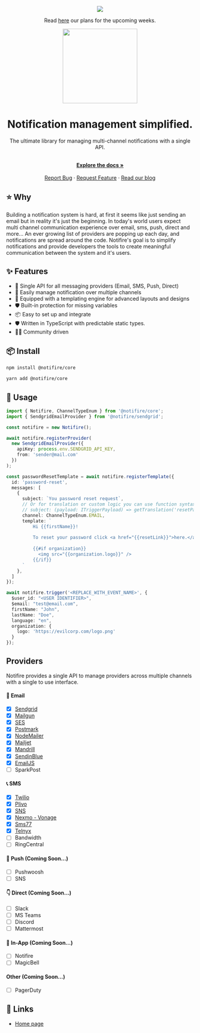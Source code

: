 <p align="center">
  <a href="https://discord.gg/9wcGSf22PM">
    <img src="https://user-images.githubusercontent.com/8877285/139603641-66966234-84f4-42aa-9c31-9d296fab7ba1.png">
  </a>
</p>
<p align="center">Read <a href="https://github.com/notifirehq/notifire/discussions/70">here</a> our plans for the upcoming weeks.</p>

<p align="center">
  <a href="https://notifire.co">
    <img width="200" src="https://uploads-ssl.webflow.com/6130b4d29bb0ab09e14ae9ee/6130e6931f755df302203fcc_SideLogo%20-%20BLack-p-800.png">
  </a>
</p>
<h1 align="center">Notification management simplified.</h1>

<div align="center">
The ultimate library for managing multi-channel notifications with a single API. 
</div>

  <p align="center">
    <br />
    <a href="https://docs.notifire.co" rel="dofollow"><strong>Explore the docs »</strong></a>
    <br />
  <br/>
    <a href="https://github.com/notifirehq/notifire/issues">Report Bug</a>
    ·
    <a href="https://github.com/notifirehq/notifire/discussions">Request Feature</a>
    ·
    <a href="https://blog.notifire.co/">Read our blog</a>
  </p>
  
## ⭐️ Why
Building a notification system is hard, at first it seems like just sending an email but in reality it's just the beginning. In today's world users expect multi channel communication experience over email, sms, push, direct and more... An ever growing list of providers are popping up each day, and notifications are spread around the code. Notifire's goal is to simplify notifications and provide developers the tools to create meaningful communication between the system and it's users.

## ✨ Features

- 🌈 Single API for all messaging providers (Email, SMS, Push, Direct)
- 💅 Easily manage notification over multiple channels
- 🚀 Equipped with a templating engine for advanced layouts and designs 
- 🛡 Built-in protection for missing variables
- 📦 Easy to set up and integrate
- 🛡 Written in TypeScript with predictable static types.
- 👨‍💻 Community driven

## 📦 Install

```bash
npm install @notifire/core
```

```bash
yarn add @notifire/core
```

## 🔨 Usage

```ts
import { Notifire, ChannelTypeEnum } from '@notifire/core';
import { SendgridEmailProvider } from '@notifire/sendgrid';

const notifire = new Notifire();

await notifire.registerProvider(
  new SendgridEmailProvider({
    apiKey: process.env.SENDGRID_API_KEY,
    from: 'sender@mail.com'
  })
);

const passwordResetTemplate = await notifire.registerTemplate({
  id: 'password-reset',
  messages: [
    {
      subject: `You password reset request`,
      // Or for translation or custom logic you can use function syntax
      // subject: (payload: ITriggerPayload) => getTranslation('resetPasswordSubject', payload.language),
      channel: ChannelTypeEnum.EMAIL,
      template: `
          Hi {{firstName}}!
          
          To reset your password click <a href="{{resetLink}}">here.</a>
          
          {{#if organization}}
            <img src="{{organization.logo}}" />
          {{/if}}
      `
    },
  ]
});

await notifire.trigger('<REPLACE_WITH_EVENT_NAME>', {
  $user_id: "<USER IDENTIFIER>",
  $email: "test@email.com",
  firstName: "John",
  lastName: "Doe",
  language: "en",
  organization: {
    logo: 'https://evilcorp.com/logo.png'
  }
});
```

## Providers
Notifire provides a single API to manage providers across multiple channels with a single to use interface.

#### 💌 Email
- [x] [Sendgrid](https://github.com/notifirehq/notifire/tree/master/providers/sendgrid)
- [x] [Mailgun](https://github.com/notifirehq/notifire/tree/master/providers/mailgun)
- [x] [SES](https://github.com/notifirehq/notifire/tree/master/providers/ses)
- [x] [Postmark](https://github.com/notifirehq/notifire/tree/master/providers/postmark)
- [x] [NodeMailer](https://github.com/notifirehq/notifire/tree/master/providers/nodemailer)
- [x] [Mailjet](https://github.com/notifirehq/notifire/tree/master/providers/mailjet)
- [x] [Mandrill](https://github.com/notifirehq/notifire/tree/master/providers/mandrill)
- [x] [SendinBlue](https://github.com/notifirehq/notifire/tree/master/providers/sendinblue)
- [x] [EmailJS](https://github.com/notifirehq/notifire/tree/master/providers/emailjs)
- [ ] SparkPost

#### 📞 SMS
- [x] [Twilio](https://github.com/notifirehq/notifire/tree/master/providers/twilio)
- [x] [Plivo](https://github.com/notifirehq/notifire/tree/master/providers/plivo)
- [x] [SNS](https://github.com/notifirehq/notifire/tree/master/providers/sns)
- [x] [Nexmo - Vonage](https://github.com/notifirehq/notifire/tree/master/providers/nexmo)
- [x] [Sms77](https://github.com/notifirehq/notifire/tree/master/providers/sms77)
- [x] [Telnyx](https://github.com/notifirehq/notifire/tree/master/providers/telnyx)
- [ ] Bandwidth
- [ ] RingCentral

#### 📱 Push (Coming Soon...)
- [ ] Pushwoosh
- [ ] SNS

#### 👇 Direct (Coming Soon...)
- [ ] Slack
- [ ] MS Teams
- [ ] Discord
- [ ] Mattermost

#### 📱 In-App (Coming Soon...)
- [ ] Notifire
- [ ] MagicBell

#### Other (Coming Soon...)
- [ ] PagerDuty

## 🔗 Links
- [Home page](https://notifire.co/)
